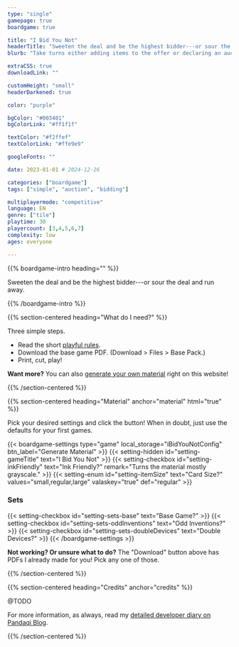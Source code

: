 ```yaml
---
type: "single"
gamepage: true
boardgame: true

title: "I Bid You Not"
headerTitle: "Sweeten the deal and be the highest bidder---or sour the deal and run away."
blurb: "Take turns either adding items to the offer or declaring an auction. But once the auction is over, you might not be happy with how much you paid for what you got."

extraCSS: true
downloadLink: ""

customHeight: "small"
headerDarkened: true

color: "purple"

bgColor: "#003401"
bgColorLink: "#ff1f1f"

textColor: "#f2ffef"
textColorLink: "#ffe9e9"

googleFonts: ""

date: 2023-01-01 # 2024-12-26

categories: ["boardgame"]
tags: ["simple", "auction", "bidding"]

multiplayermode: "competitive"
language: EN
genre: ["tile"]
playtime: 30
playercount: [3,4,5,6,7]
complexity: low
ages: everyone

---
```


{{% boardgame-intro heading="" %}}

Sweeten the deal and be the highest bidder---or sour the deal and run away.

{{% /boardgame-intro %}}

{{% section-centered heading="What do I need?" %}}

Three simple steps.
* Read the short [playful rules](rules).
* Download the base game PDF. (Download > Files > Base Pack.)
* Print, cut, play!

**Want more?** You can also [generate your own material](#material) right on this website!

{{% /section-centered %}}

{{% section-centered heading="Material" anchor="material" html="true" %}}

<p>Pick your desired settings and click the button! When in doubt, just use the defaults for your first games.</p>

{{< boardgame-settings type="game" local_storage="iBidYouNotConfig" btn_label="Generate Material" >}}
	{{< setting-hidden id="setting-gameTitle" text="I Bid You Not" >}}
  {{< setting-checkbox id="setting-inkFriendly" text="Ink Friendly?" remark="Turns the material mostly grayscale." >}}
  {{< setting-enum id="setting-itemSize" text="Card Size?" values="small,regular,large" valaskey="true" def="regular" >}}
  <h3>Sets</h3>
  {{< setting-checkbox id="setting-sets-base" text="Base Game?" >}}
  {{< setting-checkbox id="setting-sets-oddInventions" text="Odd Inventions?" >}}
  {{< setting-checkbox id="setting-sets-doubleDevices" text="Double Devices?" >}}
{{< /boardgame-settings >}}

<p class="settings-remark"><strong>Not working? Or unsure what to do?</strong> The "Download" button above has PDFs I already made for you! Pick any one of those.</p>

{{% /section-centered %}}

{{% section-centered heading="Credits" anchor="credits" %}}

@TODO

For more information, as always, read my [detailed developer diary on Pandaqi Blog](/blog/boardgames/i-bid-you-not/).

{{% /section-centered %}}